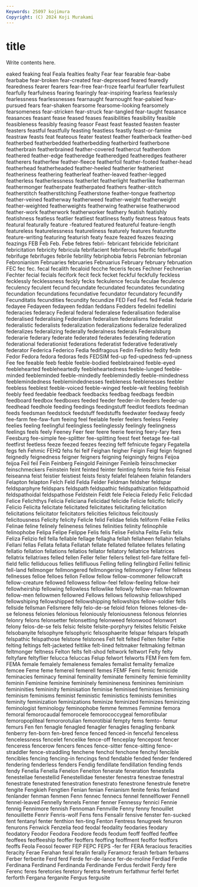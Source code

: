 ```yaml
---
Keywords: 25097 kojimura
Copyright: (C) 2024 Koji Murakami
---
```


# title

Write contents here.



eaked feaking feal Feala fealties fealty Fear fear fearable fear-babe
fearbabe fear-broken fear-created fear-depressed feared fearedly fearedness fearer fearers fear-free
fear-froze fearful fearfuller fearfullest fearfully fearfulness fearing fearingly fear-inspiring fearless
fearlessly fearlessness fearlessnesses fearnaught fearnought fear-palsied fear-pursued fears fear-shaken fearsome
fearsome-looking fearsomely fearsomeness fear-stricken fear-struck fear-tangled fear-taught feasance feasances feasant
fease feased feases feasibilities feasibility feasible feasibleness feasibly feasing feasor
Feast feast feasted feasten feaster feasters feastful feastfully feasting feastless
feastly feast-or-famine feastraw feasts feat feateous feater featest feather featherback
feather-bed featherbed featherbedded featherbedding featherbird featherbone featherbrain featherbrained feather-covered feathercut
featherdom feathered feather-edge featheredge featheredged featheredges featherer featherers featherfew feather-fleece
featherfoil feather-footed feather-head featherhead featherheaded feather-heeled featherier featheriest featheriness feathering
featherleaf feather-leaved feather-legged featherless featherlessness featherlet featherlight featherlike featherman feathermonger
featherpate featherpated feathers feather-stitch featherstitch featherstitching Featherstone feather-tongue feathertop feather-veined
featherway featherweed feather-weight featherweight feather-weighted featherweights featherwing featherwise featherwood feather-work
featherwork featherworker feathery featish featishly featishness featless featlier featliest featliness
featly featness featous feats featural featurally feature -featured featured featureful
feature-length featureless featurelessness featureliness featurely features featurette feature-writing featuring featurish
featy feaze feazed feazes feazing feazings FEB Feb Feb. Febe
febres febri- febricant febricide febricitant febricitation febricity febricula febrifacient febriferous
febrific febrifugal febrifuge febrifuges febrile febrility febriphobia febris Febronian febronian
Febronianism Februaries februaries Februarius February february februation FEC fec fec.
fecal fecalith fecaloid fecche feceris feces Fechner Fechnerian Fechter fecial
fecials fecifork fecit feck fecket feckful feckfully feckless fecklessly fecklessness
feckly fecks feckulence fecula feculae feculence feculency feculent fecund fecundate
fecundated fecundates fecundating fecundation fecundations fecundative fecundator fecundatory fecundify Fecunditatis
fecundities fecundity fecundize FED Fed Fed. fed Fedak fedarie fedayee
Fedayeen fedayeen feddan feddans Fedders fedelini fedellini federacies federacy Federal
federal federalese federalisation federalise federalised federalising Federalism federalism federalisms federalist
federalistic federalists federalization federalizations federalize federalized federalizes federalizing federally federalness
federals Federalsburg federarie federary federate federated federates federating federation federational
federationist federations federatist federative federatively federator Federica Federico Fedia fedifragous
Fedin Fedirko fedity fedn Fedor Fedora fedora fedoras feds FEDSIM
fed-up fed-upedness fed-upness Fee fee feeable feeb feeble feeble-bodied feeblebrained
feeble-eyed feeblehearted feebleheartedly feebleheartedness feeble-lunged feeble-minded feebleminded feeble-mindedly feeblemindedly feeble-mindedness
feeblemindedness feeblemindednesses feebleness feeblenesses feebler feebless feeblest feeble-voiced feeble-winged feeble-wit
feebling feeblish feebly feed feedable feedback feedbacks feedbag feedbags feedbin
feedboard feedbox feedboxes feeded feeder feeder-in feeders feeder-up feedhead feedhole
feeding feedings feedingstuff feedlot feedlots feedman feeds feedsman feedstock feedstuff
feedstuffs feedwater feedway feedy fee-farm fee-faw-fum feeing feel feelable feeler
feelers feeless Feeley feelies feeling feelingful feelingless feelinglessly feelingly feelingness
feelings feels feely Feeney Feer feer feere feerie feering feery-fary
fees Feesburg fee-simple fee-splitter fee-splitting feest feet feetage fee-tail feetfirst
feetless feeze feezed feezes feezing feff fefnicute fegary Fegatella fegs
feh Fehmic FEHQ fehs fei feif Feighan feigher Feigin Feigl
feign feigned feignedly feignedness feigner feigners feigning feigningly feigns Feijoa
feijoa Feil feil Fein Feinberg Feingold Feininger Feinleib feinschmecker feinschmeckers
Feinstein feint feinted feinter feinting feints feirie feis Feisal feiseanna
feist feistier feistiest feists feisty felafel felaheen felahin felanders Felapton
felapton Felch Feld Felda Felder Feldman feldsher feldspar feldsparphyre feldspars
feldspath feldspathic feldspathization feldspathoid feldspathoidal feldspathose Feldstein Feldt fele Felecia
Feledy Felic Felicdad Felice Felichthys Felicia Feliciana Felicidad felicide Felicie
felicific felicify Felicio Felicita felicitate felicitated felicitates felicitating felicitation felicitations
felicitator felicitators felicities felicitous felicitously felicitousness Felicity felicity Felicle felid
Felidae felids feliform Felike Feliks Felinae feline felinely felineness felines
felinities felinity felinophile felinophobe Felipa Felipe Felippe Felis felis Felise
Felisha Felita Felix felix Feliza Felizio fell fella fellable fellage
fellagha fellah fellaheen fellahin fellahs Fellani fellas Fellata fellata Fellatah
fellate fellated fellatee fellates fellating fellatio fellation fellations fellatios fellator
fellatory fellatrice fellatrices fellatrix fellatrixes felled fellen Feller feller fellers
fellest fell-fare fellfare fell-field fellic felliducous fellies fellifluous Felling felling
fellingbird Fellini fellinic fell-land fellmonger fellmongered fellmongering fellmongery Fellner fellness
fellnesses felloe felloes fellon Fellow fellow fellow-commoner fellowcraft fellow-creature fellowed
fellowess fellow-feel fellow-feeling fellow-heir fellowheirship fellowing fellowless fellowlike fellowly fellow-man
fellowman fellow-men fellowmen fellowred Fellows fellows fellowship fellowshiped fellowshiping fellowshipped
fellowshipping fellowships fellow-soldier fells fellside fellsman Fellsmere felly felo-de-se feloid
felon felones felones-de-se feloness felonies felonious feloniously feloniousness felonous felonries
felonry felons felonsetter felonsetting felonweed felonwood felonwort felony felos-de-se fels
felsic felsite felsite-porphyry felsites felsitic Felske felsobanyite felsophyre felsophyric felsosphaerite
felspar felspars felspath felspathic felspathose felstone felstones Felt felt felted
Felten felter Feltie felting feltings felt-jacketed feltlike felt-lined feltmaker feltmaking
feltman feltmonger feltness Felton felts felt-shod feltwork feltwort Felty felty
feltyfare feltyflier felucca feluccas Felup felwort felworts FEM Fem fem
fem. FEMA female femalely femaleness females femalist femality femalize femcee
Feme feme femereil femerell femes FEMF Femi femic femicide feminacies
feminacy feminal feminality feminate femineity feminie feminility feminin Feminine feminine
femininely feminineness feminines femininism femininities femininity feminisation feminise feminised feminises
feminising feminism feminisms feminist feministic feministics feminists feminities feminity feminization
feminizations feminize feminized feminizes feminizing feminologist feminology feminophobe femme femmes
Femmine femora femoral femorocaudal femorocele femorococcygeal femorofibular femoropopliteal femororotulian femorotibial
fempty fems femto- femur femurs Fen fen fenagle fenagled fenagler
fenagles fenagling fenbank fenberry fen-born fen-bred fence fenced fenced-in fenceful
fenceless fencelessness fencelet fencelike fence-off fenceplay fencepost fencer fenceress fencerow
fencers fences fence-sitter fence-sitting fence-straddler fence-straddling fenchene fenchol fenchone fenchyl
fencible fencibles fencing fencing-in fencings fend fendable fended fender fendered
fendering fenderless fenders Fendig fendillate fendillation fending fends fendy Fenelia
Fenella Fenelon Fenelton fenerate feneration fenestella fenestellae fenestellid Fenestellidae fenester
fenestra fenestrae fenestral fenestrate fenestrated fenestration fenestrato fenestrone fenestrule fenetre
fengite Fengkieh Fengtien Fenian fenian Fenianism fenite fenks fenland fenlander
fenman fenmen Fenn fennec fennecs fennel fennelflower Fennell fennel-leaved Fennelly
fennels Fenner fenner Fennessy fennici Fennie fennig Fennimore fennish Fennoman
Fennville Fenny fenny fenouillet fenouillette Fenrir Fenris-wolf Fens fens Fensalir
fensive fenster fen-sucked fent fentanyl fenter fenthion fen-ting Fenton Fentress
fenugreek fenuron fenurons Fenwick Fenzelia feod feodal feodality feodaries feodary
feodatory Feodor Feodora Feodore feods feodum feoff feoffed feoffee feoffees
feoffeeship feoffer feoffers feoffing feoffment feoffor feoffors feoffs Feola Feosol
feower FEP FEPC FEPS -fer fer FERA feracious feracities feracity
Ferae Ferahan feral feralin ferally Feramorz ferash ferbam ferbams Ferber
ferberite Ferd ferd Ferde fer-de-lance fer-de-moline Ferdiad Ferdie Ferdinana Ferdinand
Ferdinanda Ferdinande Ferdus ferdwit Ferdy fere Ferenc feres feretories feretory
feretra feretrum ferfathmur ferfel ferfet ferforth Fergana ferganite Fergus fergusite
